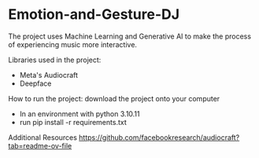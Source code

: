 # Emotion-and-Gesture-DJ

The project uses Machine Learning and Generative AI to make the process of experiencing music more interactive.

Libraries used in the project:
- Meta's Audiocraft
- Deepface


How to run the project:
download the project onto your computer
- In an environment with python 3.10.11
- run pip install -r requirements.txt

Additional Resources
https://github.com/facebookresearch/audiocraft?tab=readme-ov-file
